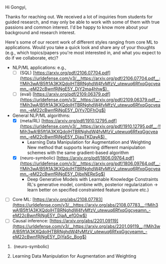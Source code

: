 Hi Gongyi,

Thanks for reaching out. We received a lot of inquiries from students for guided research, and may only be able to work with some of them with true passions and common interest. I'd be happy to know more about your background and research interest.  

Here's some of our recent work of different styles ranging from core ML to applications. Would you take a quick look and share any of your thoughts (e.g., which topics/papers you're most interested in, and what you expect to do if we collaborate, etc)?  

- NLP/ML applications: e.g., 
	- [ ] (SQL) [https://arxiv.org/pdf/2106.07704.pdf](https://urldefense.com/v3/__https://arxiv.org/pdf/2106.07704.pdf__;!!Mih3wA!B5ft1A3KXQdolHTBRNghdW4fvMfzV_utewuq6RfxqGgcyeamn_-eM22cBwnfRjNgE5Y_DjY2ma4hhw$), 
	- [ ] (eval) [https://arxiv.org/pdf/2109.06379.pdf](https://urldefense.com/v3/__https://arxiv.org/pdf/2109.06379.pdf__;!!Mih3wA!B5ft1A3KXQdolHTBRNghdW4fvMfzV_utewuq6RfxqGgcyeamn_-eM22cBwnfRjNgE5Y_DjYv7DFhOg$)  
- General NLP/ML algorithms: 
	- [x] (meta/RL) [https://arxiv.org/pdf/1910.12795.pdf](https://urldefense.com/v3/__https://arxiv.org/pdf/1910.12795.pdf__;!!Mih3wA!B5ft1A3KXQdolHTBRNghdW4fvMfzV_utewuq6RfxqGgcyeamn_-eM22cBwnfRjNgE5Y_DjauTKDayA$), 
		- Learning Data Manipulation for Augmentation and Weighting
			New method that supports learning different manipulation schemes with the same gradient-based algorithm
	- [x] (neuro-symbolic) [https://arxiv.org/pdf/1806.09764.pdf](https://urldefense.com/v3/__https://arxiv.org/pdf/1806.09764.pdf__;!!Mih3wA!B5ft1A3KXQdolHTBRNghdW4fvMfzV_utewuq6RfxqGgcyeamn_-eM22cBwnfRjNgE5Y_DjbxNEReSg$)  
		- Deep Generative Models with Learnable Knowledge Constraints 
			RL's generative model, combine with, posterior regularization -> learn better on specified constrainted feature (posture etc.)  
- [ ] Core ML: [https://arxiv.org/abs/2108.07783](https://urldefense.com/v3/__https://arxiv.org/abs/2108.07783__;!!Mih3wA!B5ft1A3KXQdolHTBRNghdW4fvMfzV_utewuq6RfxqGgcyeamn_-eM22cBwnfRjNgE5Y_DjaA_efG0w$)  
- [ ] Causal inference: [https://arxiv.org/abs/2201.09119](https://urldefense.com/v3/__https://arxiv.org/abs/2201.09119__;!!Mih3wA!B5ft1A3KXQdolHTBRNghdW4fvMfzV_utewuq6RfxqGgcyeamn_-eM22cBwnfRjNgE5Y_DjYaSc_Bog$)

1.  (neuro-symbolic) 

2. Learning Data Manipulation for Augmentation and Weighting 